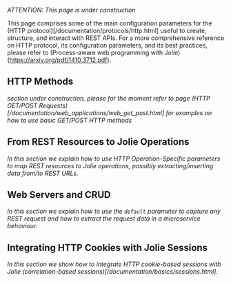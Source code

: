 *ATTENTION: This page is under construction*

This page comprises some of the main configuration parameters for the (HTTP protocol)[/documentation/protocols/http.html] useful to create, structure, and interact with REST APIs. For a more comprehensive reference on HTTP protocol, its configuration parameters, and its best practices, please refer to (Process-aware web programming with Jolie)(https://arxiv.org/pdf/1410.3712.pdf).

## HTTP Methods

*section under construction, please for the moment refer to page (HTTP GET/POST Requests)[/documentation/web_applications/web_get_post.html] for examples on how to use basic GET/POST HTTP methods*

## From REST Resources to Jolie Operations

*In this section we explain how to use HTTP Operation-Specific parameters to map REST resources to Jolie operations, possibly extracting/inserting data from/to REST URLs.*

## Web Servers and CRUD

*In this section we explain how to use the `default` parameter to capture any REST request and how to extract the request data in a microservice behaviour.*

## Integrating HTTP Cookies with Jolie Sessions

*In this section we show how to integrate HTTP cookie-based sessions with Jolie (correlation-based sessions)[/documentation/basics/sessions.html].*

